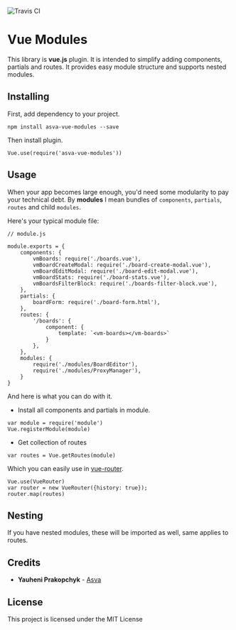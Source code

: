 ![Travis CI](https://travis-ci.org/Asvae/vue-modules.svg?branch=master)

# Vue Modules
This library is **vue.js** plugin.
It is intended to simplify adding components, partials and routes.
It provides easy module structure and supports nested modules.

## Installing
First, add dependency to your project.
```
npm install asva-vue-modules --save
```
Then install plugin.
```
Vue.use(require('asva-vue-modules'))
```

## Usage
When your app becomes large enough, you'd need some modularity
to pay your technical debt. By **modules** I mean bundles
of `components`, `partials`, `routes` and child `modules`.

Here's your typical module file:
```
// module.js

module.exports = {
    components: {
        vmBoards: require('./boards.vue'),
        vmBoardCreateModal: require('./board-create-modal.vue'),
        vmBoardEditModal: require('./board-edit-modal.vue'),
        vmBoardStats: require('./board-stats.vue'),
        vmBoardsFilterBlock: require('./boards-filter-block.vue'),
    },
    partials: {
        boardForm: require('./board-form.html'),
    },
    routes: {
        '/boards': {
            component: {
                template: `<vm-boards></vm-boards>`
            }
        },
    },
    modules: {
        require('./modules/BoardEditor'),
        require('./modules/ProxyManager'),
    }
}
```

And here is what you can do with it.

* Install all components and partials in module.
```
var module = require('module')
Vue.registerModule(module)
```
* Get collection of routes
```
var routes = Vue.getRoutes(module)
```
Which you can easily use in [vue-router](https://github.com/vuejs/vue-router).
```
Vue.use(VueRouter)
var router = new VueRouter({history: true});
router.map(routes)
```

## Nesting
If you have nested modules, these will be imported as well, same
applies to routes.

## Credits
* **Yauheni Prakopchyk** - [Asva](https://github.com/Asvae)

## License
This project is licensed under the MIT License
